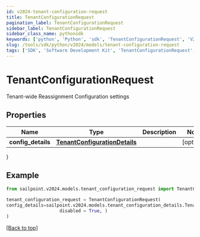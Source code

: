 ```yaml
---
id: v2024-tenant-configuration-request
title: TenantConfigurationRequest
pagination_label: TenantConfigurationRequest
sidebar_label: TenantConfigurationRequest
sidebar_class_name: pythonsdk
keywords: ['python', 'Python', 'sdk', 'TenantConfigurationRequest', 'V2024TenantConfigurationRequest'] 
slug: /tools/sdk/python/v2024/models/tenant-configuration-request
tags: ['SDK', 'Software Development Kit', 'TenantConfigurationRequest', 'V2024TenantConfigurationRequest']
---
```


# TenantConfigurationRequest

Tenant-wide Reassignment Configuration settings

## Properties

Name | Type | Description | Notes
------------ | ------------- | ------------- | -------------
**config_details** | [**TenantConfigurationDetails**](tenant-configuration-details) |  | [optional] 
}

## Example

```python
from sailpoint.v2024.models.tenant_configuration_request import TenantConfigurationRequest

tenant_configuration_request = TenantConfigurationRequest(
config_details=sailpoint.v2024.models.tenant_configuration_details.TenantConfigurationDetails(
                    disabled = True, )
)

```
[[Back to top]](#) 

